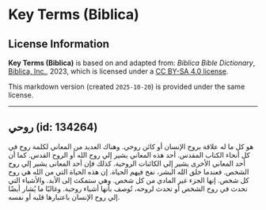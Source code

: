 # Key Terms (Biblica)

## License Information

**Key Terms (Biblica)** is based on and adapted from: _Biblica Bible Dictionary_, [Biblica, Inc.](https://www.biblica.com/), 2023, which is licensed under a [CC BY-SA 4.0 license](https://creativecommons.org/licenses/by-sa/4.0/legalcode.en).

This markdown version (created `2025-10-20`) is provided under the same license.



--------------------------------

## روحي (id: 134264)

هو كل ما له علاقة بروح الإنسان أو كائن روحي. وهناك العديد من المعاني لكلمة روح في كل أنحاء الكتاب المقدس. أحد هذه المعاني يشير إلي روح الله أو الروح القدس. كما أن أحد المعاني الأخرى يشير إلي الكائنات الروحية. كذلك فإن أحد المعانى يشير إلي روح الشخص. فعندما خلق الله البشر، نفخ فيهم الحياة. إن هذه الحياة التي من الله هي روح كل شخص. إنها الجزء غير المادي من كل شخص. وهي ستمكث إلى الأبد. والأشياء التي تحدث في روح الشخص أو تحدث لروحه، تُوصف بأنها أشياء روحية. وغالبًا ما يُشار أيضًا إلي روح الإنسان باعتبارها قلبه أو نفسه.


